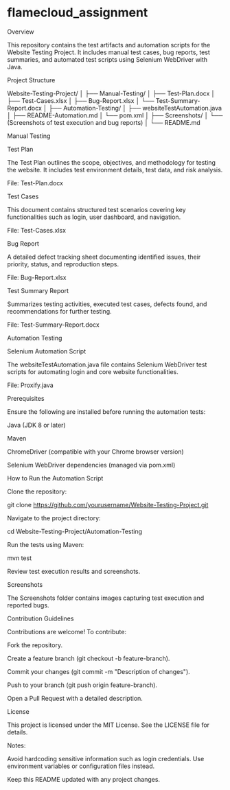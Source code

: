 # flamecloud_assignment

Overview

This repository contains the test artifacts and automation scripts for the Website Testing Project. It includes manual test cases, bug reports, test summaries, and automated test scripts using Selenium WebDriver with Java.

Project Structure

Website-Testing-Project/
│
├── Manual-Testing/
│   ├── Test-Plan.docx
│   ├── Test-Cases.xlsx
│   ├── Bug-Report.xlsx
│   └── Test-Summary-Report.docx
│
├── Automation-Testing/
│   ├── websiteTestAutomation.java
│   ├── README-Automation.md
│   └── pom.xml
│
├── Screenshots/
│   └── (Screenshots of test execution and bug reports)
│
└── README.md

Manual Testing

Test Plan

The Test Plan outlines the scope, objectives, and methodology for testing the website. It includes test environment details, test data, and risk analysis.

File: Test-Plan.docx

Test Cases

This document contains structured test scenarios covering key functionalities such as login, user dashboard, and navigation.

File: Test-Cases.xlsx

Bug Report

A detailed defect tracking sheet documenting identified issues, their priority, status, and reproduction steps.

File: Bug-Report.xlsx

Test Summary Report

Summarizes testing activities, executed test cases, defects found, and recommendations for further testing.

File: Test-Summary-Report.docx

Automation Testing

Selenium Automation Script

The websiteTestAutomation.java file contains Selenium WebDriver test scripts for automating login and core website functionalities.

File: Proxify.java

Prerequisites

Ensure the following are installed before running the automation tests:

Java (JDK 8 or later)

Maven

ChromeDriver (compatible with your Chrome browser version)

Selenium WebDriver dependencies (managed via pom.xml)

How to Run the Automation Script

Clone the repository:

git clone https://github.com/yourusername/Website-Testing-Project.git

Navigate to the project directory:

cd Website-Testing-Project/Automation-Testing

Run the tests using Maven:

mvn test

Review test execution results and screenshots.

Screenshots

The Screenshots folder contains images capturing test execution and reported bugs.

Contribution Guidelines

Contributions are welcome! To contribute:

Fork the repository.

Create a feature branch (git checkout -b feature-branch).

Commit your changes (git commit -m "Description of changes").

Push to your branch (git push origin feature-branch).

Open a Pull Request with a detailed description.

License

This project is licensed under the MIT License. See the LICENSE file for details.


Notes:

Avoid hardcoding sensitive information such as login credentials. Use environment variables or configuration files instead.

Keep this README updated with any project changes.
